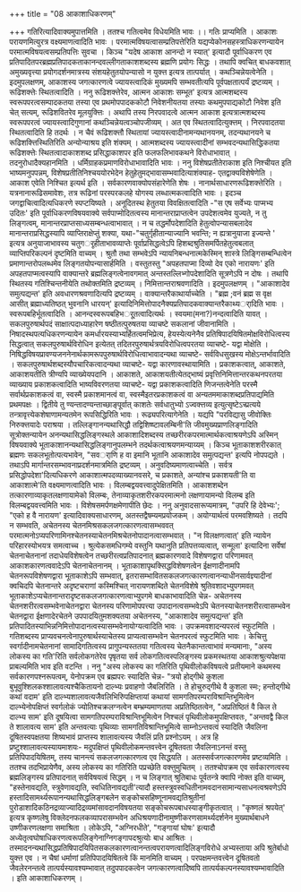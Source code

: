 +++
title = "08 आकाशाधिकरणम्"

+++
गतिरित्यादिवाक्यमुपात्तमिति । ततश्च गतित्वमेव विधेयमिति भावः ।। गतिः प्राप्यमिति । आकाशः परायणमित्युरत्र वक्ष्यमाणत्वादिति भावः । परमात्मविषयत्वासम्प्रतिपत्तेरिति यद्यप्येकोनसहस्त्राधिकरणन्यायेन परमात्मविषयत्वसम्प्रतिपत्तिः सुवचा । किञ्च "यदेष आकाश आनन्दो न स्यात्' इत्यादौ पूर्वाधिकरण एव प्रतिपादितपरब्रह्मप्रतिपादकताकानन्दवल्लीगताकाशशब्दस्य ब्रह्मणि प्रयोगः सिद्धः । तथापि क्वचित् बाधकवशात् अमुख्यवृत्त्या प्रयोगदर्शनमात्रस्य संशयहेतुतयोपन्यासो न युक्त्त इत्यत्र तात्पर्यात् । कथञ्चिन्नेयत्वेनेति । इदमुपलक्षणम्, आकाशस्य जगत्कारणत्वे ज्यायस्त्वादिकं मुख्यमपि सम्भवतीत्यपि पूर्वपक्षतात्पर्यं द्रष्टव्यम् । रूढिशक्त्तेः स्थितत्वादिति । ननु रूढिशक्त्तेरेव, आत्मन आकाशः सम्भूत' इत्यत्र आत्मशब्दस्य स्वरूपपरत्वसम्पादकतया तस्या एव प्रथमोपपादककोटौ निवेशनीयतया तस्याः कथमुपपाद्यकोटौ निवेश इति चेत् सत्यम्, रूढिशवितरेव मूलयुक्त्तिः । अथापि तस्य निरपवादत्वे आत्मन आकाश इत्यत्रात्मशब्दस्य स्वरूपपरत्वं ज्यायस्त्वादिगुणानां कथञ्चिन्नेयत्वञ्चोपजीव्यम् । अत एव स्थितत्वादित्युक्त्तम् । निरपवादतया स्थितत्वादिति हि तदर्थः । न चैवं रूढिशक्त्तौ स्थितायां ज्यायस्त्वादीनामन्यथानयनम्, तदन्यथानयने च रूढिशक्त्तिस्थितिरिति अन्योन्याश्रय इति शंक्यम् । आत्मशब्दस्य ज्यायस्त्वादीनां सम्भवदन्यथासिद्धिकतया रूढिशक्त्तेः स्थितत्वादाकाशशब्द प्रसिद्धाकाशपर इति फलफलिभावकथने विरोधाभावात् । तदनुरोधादैक्यहानमिति । धर्मिग्राहकप्रमाणविरोधाभावादिति भावः । ननु विशेषप्रतीतेराकाश इति निश्चीयत इति भाष्यमनुपपन्नम्, विशेषप्रतीतिनिश्चययोरभेदेन हेतुहेतुमद्भावासम्भवादित्याशंक्याह- एतद्वाक्यविशेषेणेति । आकाश एवेति निश्चित इत्यर्थ इति । सर्वकारणवाक्योपसंहारेणेति शेषः । नानार्थसाधारणरूढिशक्त्तेरिति । यत्रनानारूढिसमावेशः, तत्र रूढिनां परस्परकलहे योगस्य लब्धात्मकत्वादिति भावः । इदञ्च जगद्वाचित्वादित्यधिकरणे स्पप्टयिष्यते । अनूदितस्थ हेतुतया विवक्षितत्वादिति -"स एष सर्वेभ्यः पाप्मभ्य उदितः' इति पूर्वाधिकरणविषयवाक्ये सर्वपाप्मोदितत्वस्य मानान्तराप्राप्तत्वेन उपदेशत्वमेव युज्यते, न तु लिङ्गत्वम्, मानान्तरप्राप्तसाध्यसम्बन्धत्वाभावात् । न च तद्धर्मोपदेशादिति हेतुत्वोपन्यासबलादेव मानान्तराप्रसिद्धस्यापि व्याप्तिराक्षेप्तुं शक्या, यथा-"चतुर्गृहीतान्याज्यानि भवन्ति; न ह्यत्रानुयाजा इज्यन्ते ' इत्यत्र अनुयाजाभावस्य चतुगर्ृहीताभावव्याप्तेः पूर्वाप्रसिद्धत्वेऽपि हिशब्दश्रुतिसमर्पितहेतुत्वबलात् व्याप्तिपरिकल्पनं दृष्टमिति वाच्यम् । श्रुतौ तथा सम्भवेऽपि न्यायनिबन्धनात्मकेस्मिन् शास्त्रे लिङ्गिसम्बन्धित्वेन प्रमाणान्तरोपलब्धमेव लिङ्गतयोपन्यासार्हमिति । वस्तुतस्तु "अपहतपाप्मा दिव्यो देव एको नारायणः' इति अपहतपाप्मत्वस्यापि वाक्यान्तरे ब्रह्मलिङ्गत्वेनावगमात् अन्तस्तल्लिभ्गोपदेशादिति सूत्रणेऽपि न दोषः । तथापि स्थितस्य गतिश्चिन्तनीयेति तथोक्तमिति द्रष्टव्यम् । निमित्तान्तराश्रवणादिति । इदमुपलक्षणम् । "आकाशादेव समुत्पद्यन्त' इति अवधारणश्रवणादित्यपि द्रष्टव्यम् । वाक्यान्तरैकाथार्याच्चेति । "ब्रह्म ;वनं ब्रह्म स वृक्ष आसीत् ब्रह्माध्यतिष्ठत् भुवनानि धारयन्' इत्यादिनिमित्तोपादनैक्यप्रतिपादकवाक्यान्तरैकाथ्यर्ादिति भावः । स्वरूपबहिर्भूतत्वादिति । आनन्दस्वरूपबहिभर्ूतत्वादित्यर्थः । स्वयमा(मना?)नन्दत्वादिति यावत् । सकलपुरुषार्थपदं साक्षात्पदाध्याहारेण षष्ठीतत्पुरुषतया व्याचष्टे सकलानां जीवानामिति । निषादस्थपत्यधिकरणन्यायेन कमर्धारयस्याभ्यर्हितत्वमभिप्रेत्य, हेयस्येत्यनेनैव प्रतिषिपादयिषितमोक्षविरोधित्वस्य सिद्धत्वात् सकलपुरुषार्थविरोधिन इत्येतत् तदितरपुरुषार्थत्रयविरोधित्वपरतया व्याचष्टे- यद्वा मोक्षेति । निषिद्धविषयप्रावण्यजननेनार्थकामरूपपुरुषार्थविरोधित्वाभावादन्यथा व्याचष्टे- सर्वविधसुखस्य मोक्षेऽन्तर्भावादिति । सकलपुरुषार्थशब्दस्यौपचारिकत्वादन्यथा व्याचष्टे- यद्वा कारणावस्थायामिति । प्रकाशकत्वात्, आकाशते, आकाशयतीति त्रीण्यपि व्याख्येयपदानि । आकाशते, आकाशयतीत्येतद्भाष्यं प्रवृत्तिनिमित्तान्तरकथनपरतया व्याख्याय प्रकाशकत्वादिति भाष्यविवरणतया व्याचष्टे- यद्वा प्रकाशकत्वादिति णिजन्तत्वेनेति परस्मै सर्वार्थप्रकाशकत्वं वा, स्वस्मै प्रकाशमानत्वं वा, स्वस्मैइतरप्रकाशकत्वं वा अन्यतममाकाशब्दप्रतिपाद्यमिति प्रथमपक्षः । द्वितीये तु ण्यन्तादण्यन्ताच्छाङ्पूर्वात् काशतेः सर्वधातुभ्यो ऽज्वक्त्तव्य इत्युत्सृष्टेऽच्प्रत्यये तन्त्रावृत्त्येकशेषाणामन्यतमेन रूपसिद्धिरिति भावः । रूढ्यपरित्यागेनेति । यद्यपि "परविद्यासु जीवोक्तिः निरुक्त्तयादेः पराश्रया । तल्लिङ्गानन्यथासिद्धौ तद्विशिष्ष्टावलम्बिनी'ति जीवमुख्यप्राणलिङ्गादिति सूत्रोक्तन्यायेन अनन्यथासिद्धलिङ्गस्थले आकाशादिशब्दस्य तच्छरीरकपरमात्मार्थकत्वाश्रयणेऽपि अस्मिन् विषयवाक्ये भूताकाशानन्यथासिद्धलिङ्गानुपलम्भने तदर्थकत्वाश्रयणमन्याय्यम् । किञ्च भूताकाशशरीरकात् ब्रह्मणः सकलभूतोत्पत्यभावेन, "सवर्ाणि ह वा इमानि भूतानि आकाशादेव समुत्पद्यन्त' इत्यपि नोपपद्यते । तथाऽपि मार्गान्तरसम्भावनाप्रदर्शनमात्रमिति द्रष्टव्यम् । अनुवदिष्यमाणत्वाच्चेति । सर्वत्र प्रसिद्धोपदेशा'दित्यधिकरणे आकाशात्मपदव्याख्यानवसरे, च प्रकाशते, अन्यांश्च प्रकाशयती'ति वा आकाशात्मे'ति वक्ष्यमाणत्वादिति भावः । विलम्बद्वयवत्त्वादुपेक्षितमिति । आकाशशब्देन तत्कारणाव्याकृतलक्षणायामेको विलम्बः, तेनाव्याकृतशरीरकपरमात्मनो लक्षणायामन्यो विलम्ब इति विलम्बद्वयवत्त्वमिति भावः । विशेषसमर्पणक्षमेणापीति छेदः । ननु अनुवादसारूप्यमात्रम्, "उपरि हि देवेभ्यः'; "एको ह वै नारायण' इत्यादिवाक्यसाधारणम्, अतस्तद्वैषम्यमप्रयोजकम् । अयोग्यार्थत्वं परमवशिष्यते । तदपि न सम्भवति, अचेतनस्य चेतनमिश्रसकलजगत्कारणत्वासम्भववत् परमात्मनोऽप्यपरिणामिनश्चेतनस्याचेतनमिश्रचेतनोपादानत्वासम्भवात् । "न विलक्षणत्वात्' इति न्यायेन परिहारस्योभयत्र समत्वाच्च । श्रुत्येकसमधिगम्ये वस्तुनि यथानुति प्रतिपत्तव्यत्वात्, सन्मूला' इत्यादिना सर्वेषां चेतनाचेतनानां तदाधेयविशेषत्वेन तच्छरीरत्वप्रतिपादनात् ब्रह्मकारणवादे विशेषणद्वारा परिणामवत् आकाशकारणत्ववादेऽपि चेतनाचेतनानम् । भूताकाशापृथक्सिद्धविशेषणत्वेन ईक्षणादीनामपि चेतनरूपविशेषणद्वारा भूताकाशेऽपि सम्भवात्, इतरासम्भावितसकलजगत्कारणत्वानन्याधीनसार्वज्ञ्यादीनां क्वचिदपि चेतनान्तरे अदृष्टचराणां कस्मिश्चित् नारायणशब्दिते चेतनविशेषे श्रुतिवशादभ्युपगमवत् भूताकाशेऽप्यचेतनान्तरादृष्टसकलजगत्कारणत्वाभ्युपगमे बाधकाभावादिति चेन्न- अचेतनस्य चेतनशरीरत्वसम्भवेनाचेतनद्वारा चेतनस्य परिणामोपपत्त्या उपादानत्वसम्भवेऽपि चेतनस्याचेतनशरीरत्वासम्भवेन चेतनद्वारा ईक्षणादेरचेतने उपपादयितुमशक्यतया अचेतनस्य, "आकाशादेव समुत्पद्यन्त' इति प्रतिपादितस्याभिन्ननिमित्तोपादानत्वस्यासम्भवेनायोग्यत्वादिति भावः । उपक्रमवशादन्यपरत्वं स्फुटमिति । गतिशब्दस्य प्राप्यवचनत्वेनापुरुषार्थस्याचेतस्य प्राप्यत्वासम्भवेन चेतनपरत्वं स्फुटमिति भावः । केचित्तु स्वर्गादीनामचेतनानां सामादिगतित्वस्य प्रागुपन्यस्ततया गतित्वस्य चेतनैकान्तत्वाभावं मन्यमानाः, "अस्य लोकस्य का गति'रिति सर्वलोकगतेरेव पृषृतया सर्व लोकगतित्वस्पलिङ्गस्य प्रकमस्थतया आकाशश्रुत्यपेक्षया प्राबल्यमिति भाव इति वटन्ति । ननु "अस्य लोकस्य का गतिरिति पृथिवीलोकविषयत्वे प्रतीयमाने कथमस्य सर्वकारणपश्नरूपत्वम्, येनोपक्रम एव ब्रह्मपरः स्यादिति चेन्न- "त्रयो होद्गीथे कुशला बुभूवुश्शिलकश्शालावत्यश्चैकितायनो दाल्भ्यः प्रवाहणो जैबलिरिति । ते होचुरुद्गीथे वै कुशला स्मः; हन्तोद्गीथे कथां वदाम' इति दाल्भ्यशालावत्यजैवलिभिरिुपक्षिप्तायां कथायां सामगतिपरम्पराविश्रान्तिभूमित्वेन दाल्भ्येनोपक्षिप्तं स्वर्गलोकं ज्योतिश्चक्रलग्नत्वेन बम्भ्रम्यमाणतया अप्रतिष्ठितत्वेन, "अप्रतिष्ठितं वै किल ते दाल्भ्य साम' इति दूषयित्वा सामगतिपरम्पराविश्रान्तिभूमित्वेन निश्चलं पृथिवीलोकमुपक्षिप्तवतः, "अन्तवद्वै किल ते शालावत्य साम' इति अन्तवत्याः पृथिव्याः सामगतिविश्रान्तिभूमित्वे साम्नोऽन्तवत्वं स्यादिति जैवलिना दूषितस्वपक्षतया शिष्यभावं प्राप्तस्य शालावत्यस्य जैवलिं प्रति प्रश्नोऽयम् । अत्र हि प्रष्टुश्शालावत्यस्यायमाशयः- मदुपक्षिप्तं पृथिवीलोकमन्तवत्त्वेन दूषितवता जैवलिनाऽनन्तं वस्तु प्रतिपिपादयिषितम्, तस्य चानन्त्यं सकलजगत्कारणत्व एव सिद्धयति । अतस्सर्वजगत्कारणमेव प्रष्टव्यमिति । ततश्च तदभिप्रायेणैव, अस्य लोकस्य का गतिरिति पप्रच्छेति वक्त्तुमुचितम् । ततश्चोपक्रम एव सर्वकारणत्वस्य ब्रह्मलिङ्गस्य प्रतिपादनात् सर्वविषयत्वं सिद्धम् । न च लिङ्गात् श्रुतिबाधः पूर्वतन्त्रे क्वापि नोक्त इति वाच्यम्, "हस्तेनावद्यति, स्त्रुवेणावद्यति, स्वधितिनावद्यती'त्यादौ हस्तस्त्रुवस्वधितीनामवदानसामान्यसाधनत्वश्रवणेऽपि हस्तादिसामर्थ्यरूपानन्यथासिद्धलिङ्गबलेन सङ्कोचसहिष्णूनामवद्यतिश्रुतीनां पुरोडाशादिकठिनद्रव्याज्यादिद्रव्यमांसावदानविषयतया सङ्कोचरूपबाधस्याङ्गीकृतत्वात् । "कृष्णलं श्रपयेत्' इत्यत्र कृष्णलेषु विक्लेदनफलकव्यापरासम्भवेन अधिश्रयणादीनामुष्णीकरणसामर्थ्यदर्शनेन मुख्यार्थबाधने उष्णीकरणलक्षणा समाश्रिता । लोकेऽपि, "अग्निरधीते', "गङ्गायां घोषः' इत्यादौ अध्येतृत्वघोषाधिकरणत्वरूपलिङ्गेनाग्निगङ्गापदश्रुत्योः बाध आश्रितः । तस्मादनन्यथासिद्धप्रतिषिपादयिपितसकलकारणत्वानन्तत्वपरायणत्वादिलिङ्गविरोधे अभ्यस्ताया अपि श्रुतेर्बाधो युक्त्त एव । न चैषां धर्माणां प्रतिपिपादयिषितत्वे किं मानमिति वाच्यम् । परपक्षमन्तवत्त्वेन दूषितवतो जैवलेरनन्तत्वे तात्पर्यस्यावश्यम्भावात् तदुपपादकत्वेन जगत्कारणत्वादिेष्वपि तात्पर्यकल्पनस्यावश्यम्भावादिति । इति आकाशाधिकरणम् ।